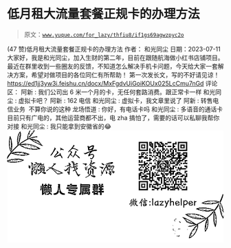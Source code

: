 # 低月租大流量套餐正规卡的办理方法

> 原文：[`www.yuque.com/for_lazy/thfiu8/if1gs69agwzpyc2o`](https://www.yuque.com/for_lazy/thfiu8/if1gs69agwzpyc2o)

<ne-h2 id="6edd2cd1" data-lake-id="6edd2cd1"><ne-heading-ext><ne-heading-anchor></ne-heading-anchor><ne-heading-fold></ne-heading-fold></ne-heading-ext><ne-heading-content><ne-text id="u50af8a31">(47 赞)低月租大流量套餐正规卡的办理方法</ne-text></ne-heading-content></ne-h2> <ne-p id="u6ca2e3b6" data-lake-id="u6ca2e3b6"><ne-text id="u57025cd9">作者： 和光同尘</ne-text></ne-p> <ne-p id="u874145cb" data-lake-id="u874145cb"><ne-text id="ud7c65f3b">日期：2023-07-11</ne-text></ne-p> <ne-p id="uc5690ac0" data-lake-id="uc5690ac0"><ne-text id="u8976279c">大家好，我是和光同尘，加入生财的第二年，目前在跟随航海做小红书店铺项目。最近在群里收到一些圈友的反馈，不知道怎么解决手机卡问题，今天给大家一套解决方案，希望对做项目的各位同仁有所帮助！</ne-text></ne-p> <ne-p id="u3fa6b349" data-lake-id="u3fa6b349"><ne-text id="uf81f3141">第一次发长文，写的不好请见谅！</ne-text></ne-p> <ne-p id="u22b821fe" data-lake-id="u22b821fe">[<ne-text id="u53d32b3f">https://ed1jj3yw3i.feishu.cn/docx/MxFgdvUiGoiKOUx025LcCmu7nGd</ne-text>](https://ed1jj3yw3i.feishu.cn/docx/MxFgdvUiGoiKOUx025LcCmu7nGd)</ne-p> <ne-hole id="u2c6a93c1" data-lake-id="u2c6a93c1"><ne-card data-card-name="hr" data-card-type="block" id="ctFs1" data-event-boundary="card"><ne-p id="uf76418ff" data-lake-id="uf76418ff"><ne-text id="u099154a0">评论区：</ne-text></ne-p> <ne-p id="u4f710657" data-lake-id="u4f710657"><ne-text id="ub81fc500">阿新 : 我们公司出 6 米一个月的卡，无任何套路消费。跟正常卡一样</ne-text> <ne-text id="u0e797506">和光同尘 : 虚拟卡吧？</ne-text> <ne-text id="ub325aada">阿新 : 162 电信</ne-text> <ne-text id="u331f441c">和光同尘 : 虚拟卡，我文章里说了</ne-text> <ne-text id="u414225f1">阿新 : 转售电信业务  不算你说的这种</ne-text> <ne-text id="u69813a6e">龙场悟道 : 你好，有电话卡吗</ne-text> <ne-text id="ua0371b63">和光同尘 : 多语音的通话卡目前只有广电的，其他运营商都不出，电 zha 搞怕了，需要的话可以私聊我帮你对接</ne-text> <ne-text id="uc6a7a31c">和光同尘 : 我只能拿到安徽省的😂</ne-text></ne-p> <ne-p id="u6505abff" data-lake-id="u6505abff"><ne-card data-card-name="image" data-card-type="inline" id="PvAc7" data-event-boundary="card">![](img/894d30a529e7c37bcd3392323c99941c.png)  <ne-hole id="ua6254405" data-lake-id="ua6254405"><ne-card data-card-name="hr" data-card-type="block" id="zDIlW" data-event-boundary="card"></ne-card></ne-hole></ne-card></ne-p></ne-card></ne-hole>